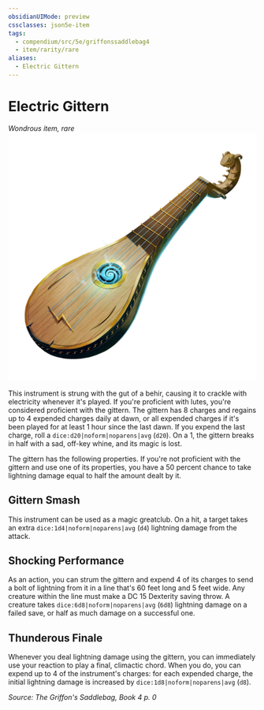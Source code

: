 ```yaml
---
obsidianUIMode: preview
cssclasses: json5e-item
tags:
  - compendium/src/5e/griffonssaddlebag4
  - item/rarity/rare
aliases:
  - Electric Gittern
---
```

# Electric Gittern
*Wondrous item, rare*  
![](https://raw.githubusercontent.com/TheGiddyLimit/homebrew-img/main/img/GriffonsSaddlebag4/Items/Electric-Gittern.webp#right)  


This instrument is strung with the gut of a behir, causing it to crackle with electricity whenever it's played. If you're proficient with lutes, you're considered proficient with the gittern. The gittern has 8 charges and regains up to 4 expended charges daily at dawn, or all expended charges if it's been played for at least 1 hour since the last dawn. If you expend the last charge, roll a `dice:d20|noform|noparens|avg` (`d20`). On a 1, the gittern breaks in half with a sad, off-key whine, and its magic is lost.

The gittern has the following properties. If you're not proficient with the gittern and use one of its properties, you have a 50 percent chance to take lightning damage equal to half the amount dealt by it.

## Gittern Smash

This instrument can be used as a magic greatclub. On a hit, a target takes an extra `dice:1d4|noform|noparens|avg` (`d4`) lightning damage from the attack.

## Shocking Performance

As an action, you can strum the gittern and expend 4 of its charges to send a bolt of lightning from it in a line that's 60 feet long and 5 feet wide. Any creature within the line must make a DC 15 Dexterity saving throw. A creature takes `dice:6d8|noform|noparens|avg` (`6d8`) lightning damage on a failed save, or half as much damage on a successful one.

## Thunderous Finale

Whenever you deal lightning damage using the gittern, you can immediately use your reaction to play a final, climactic chord. When you do, you can expend up to 4 of the instrument's charges: for each expended charge, the initial lightning damage is increased by `dice:1d8|noform|noparens|avg` (`d8`).

*Source: The Griffon's Saddlebag, Book 4 p. 0*
